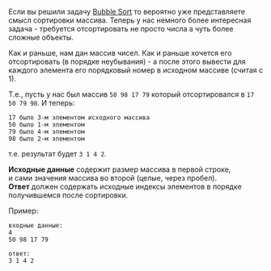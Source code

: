 Если вы решили задачу [Bubble Sort](./bubble-sort) то вероятно уже представляете смысл сортировки массива.
Теперь у нас немного более интересная задача - требуется отсортировать не просто числа а чуть более сложные объекты.

Как и раньше, нам дан массив чисел. Как и раньше хочется его отсортировать (в порядке неубывания) - а после этого
вывести для каждого элемента его порядковый номер в исходном массиве (считая с 1).

Т.е., пусть у нас был массив `50 98 17 79` который отсортировался в `17 50 79 98`. И теперь:

    17 было 3-м элементом исходного массива
    50 было 1-м элементом
    79 было 4-м элементом
    98 было 2-м элементом
    
т.е. результат будет `3 1 4 2`.

**Исходные данные** содержит размер массива в первой строке,  
и сами значения массива во второй (целые, через пробел).  
**Ответ** должен содержать исходные индексы элементов в порядке получившемся после сортировки.

Пример:

    входные данные:
    4
    50 98 17 79
    
    ответ:
    3 1 4 2
